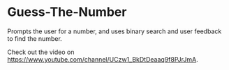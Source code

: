# Guess-The-Number

Prompts the user for a number, and uses binary search and user feedback to find the number.

Check out the video on https://www.youtube.com/channel/UCzw1_BkDtDeaaq9f8PJrJmA.
